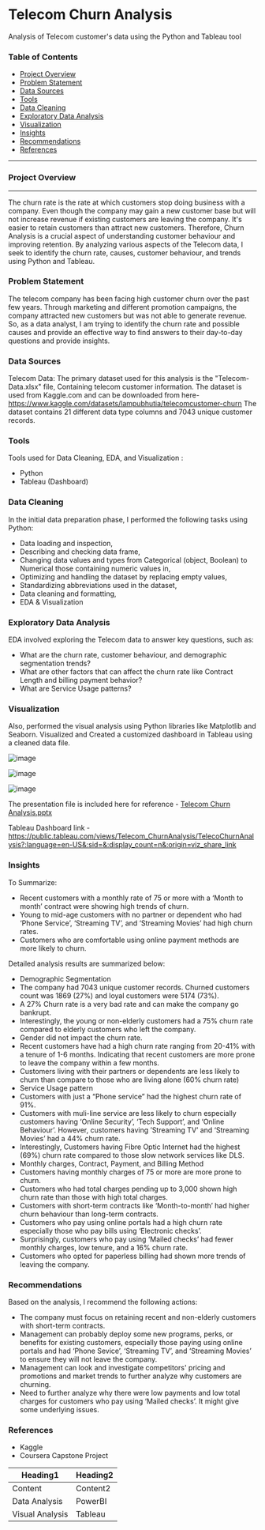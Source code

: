 # Telecom Churn Analysis

Analysis of Telecom customer's data using the Python and Tableau tool

### Table of Contents

- [Project Overview](#project-overview)
- [Problem Statement](#problem-statement)
- [Data Sources](#data-sources)
- [Tools](#tools)
- [Data Cleaning](#data-cleaning)
- [Exploratory Data Analysis](#exploratory-data-analysis)
- [Visualization](#visualization)
- [Insights](#insights)
- [Recommendations](#recommendations)
- [References](#references)

---
### Project Overview 
---
The churn rate is the rate at which customers stop doing business with a company.  Even though the company may gain a new customer base but will not increase revenue if existing customers are leaving the company. It's easier to retain customers than attract new customers. Therefore, Churn Analysis is a crucial aspect of understanding customer behaviour and improving retention.
By analyzing various aspects of the Telecom data, I seek to identify the churn rate, causes, customer behaviour, and trends using Python and Tableau.

### Problem Statement
The telecom company has been facing high customer churn over the past few years.  Through marketing and different promotion campaigns, the company attracted new customers but was not able to generate revenue. So, as a data analyst, I am trying to identify the churn rate and possible causes and provide an effective way to find answers to their day-to-day questions and provide insights.

### Data Sources 
Telecom Data: The primary dataset used for this analysis is the "Telecom-Data.xlsx" file,
Containing telecom customer information. The dataset is used from Kaggle.com and can be downloaded from here-
https://www.kaggle.com/datasets/lampubhutia/telecomcustomer-churn
The dataset contains 21 different data type columns and 7043 unique customer records.

### Tools 
Tools used for Data Cleaning, EDA, and Visualization :
- Python
- Tableau (Dashboard)

### Data Cleaning
In the initial data preparation phase, I performed the following tasks using Python:
- Data loading and inspection,
- Describing and checking data frame,
- Changing data values and types from Categorical (object, Boolean) to Numerical those containing numeric values in,
- Optimizing and handling the dataset by replacing empty values,
- Standardizing abbreviations used in the dataset,
- Data cleaning and formatting,
- EDA & Visualization

### Exploratory Data Analysis

EDA involved exploring the Telecom data to answer key questions, such as:

- What are the churn rate, customer behaviour, and demographic segmentation trends?
- What are other factors that can affect the churn rate like Contract Length and billing payment behavior?
- What are Service Usage patterns?
  
### Visualization
Also, performed the visual analysis using Python libraries like Matplotlib and Seaborn.
Visualized and Created a customized dashboard in Tableau using a cleaned data file.

![image](https://github.com/SmitaPinjan/Telecom-Churn-Analysis/assets/152721562/66f2629a-b957-4a5a-ba47-7b2056756628)

![image](https://github.com/SmitaPinjan/Telecom-Churn-Analysis/assets/152721562/ff8e98cb-ead7-460a-85f2-4da10c3bfc09)

![image](https://github.com/SmitaPinjan/Telecom-Churn-Analysis/assets/152721562/ab4bb5da-dd02-4f66-bd7d-a7f4acecb2c1)

The presentation file is included here for reference - [Telecom Churn Analysis.pptx](https://github.com/SmitaPinjan/Telecom-Churn-Analysis/files/15052666/Telecom.Churn.Analysis.pptx)

Tableau Dashboard link - https://public.tableau.com/views/Telecom_ChurnAnalysis/TelecoChurnAnalysis?:language=en-US&:sid=&:display_count=n&:origin=viz_share_link

### Insights

To Summarize:
-	Recent customers with a monthly rate of 75 or more with a ‘Month to month’ contract were showing high trends of churn.
-	Young to mid-age customers with no partner or dependent who had ‘Phone Service’, ‘Streaming TV’, and ‘Streaming Movies’ had high churn rates.
-	Customers who are comfortable using online payment methods are more likely to churn. 

Detailed analysis results are summarized below:
-	Demographic Segmentation
- The company had 7043 unique customer records. Churned customers count was 1869 (27%) and loyal customers were 5174 (73%).
- A 27% Churn rate is a very bad rate and can make the company go bankrupt.
- Interestingly, the young or non-elderly customers had a 75% churn rate compared to elderly customers who left the company.
- Gender did not impact the churn rate.
- Recent customers have had a high churn rate ranging from 20-41% with a tenure of 1-6 months. Indicating that recent customers are more prone to leave the company within a few months. 
- Customers living with their partners or dependents are less likely to churn than compare to those who are living alone (60% churn rate)
-	Service Usage pattern 
- Customers with just a “Phone service” had the highest churn rate of 91%.
- Customers with muli-line service are less likely to churn especially customers having ‘Online Security’, ‘Tech Support’, and ‘Online Behaviour’. However, customers having ’Streaming TV’ and ‘Streaming Movies’ had a 44% churn rate.
- Interestingly, Customers having Fibre Optic Internet had the highest (69%) churn rate compared to those slow network services like DLS.
-	Monthly charges, Contract, Payment, and Billing Method 
- Customers having monthly charges of 75 or more are more prone to churn. 
- Customers who had total charges pending up to 3,000 shown high churn rate than those with high total charges.
- Customers with short-term contracts like ‘Month-to-month’ had higher churn behaviour than long-term contracts.
- Customers who pay using online portals had a high churn rate especially those who pay bills using ‘Electronic checks’.
- Surprisingly, customers who pay using ‘Mailed checks’ had fewer monthly charges, low tenure, and a 16% churn rate.
-  Customers who opted for paperless billing had shown more trends of leaving the company.

### Recommendations

Based on the analysis, I recommend the following actions:
- The company must focus on retaining recent and non-elderly customers with short-term contracts. 
- Management can probably deploy some new programs, perks, or benefits for existing customers, especially those paying using online portals and had ‘Phone Sevice’,  ‘Streaming TV’, and ‘Streaming Movies’  to ensure they will not leave the company.
- Management can look and investigate competitors' pricing and promotions and market trends to further analyze why customers are churning.
- Need to further analyze why there were low payments and low total charges for customers who pay using ‘Mailed checks’. It might give some underlying issues.

### References
- Kaggle
- Coursera Capstone Project

|Heading1|Heading2|
|--------|--------|
|Content |Content2|
|Data Analysis| PowerBI|
|Visual Analysis| Tableau|

